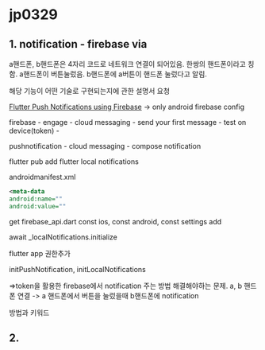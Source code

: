 # jp0329




## 1. notification - firebase via


a핸드폰, b핸드폰은 4자리 코드로 네트워크 연결이 되어있음. 
한쌍의 핸드폰이라고 칭함. 
a핸드폰이 버튼눌렀음. 
b핸드폰에 a버튼이 핸드폰 눌렀다고 알림.

해당 기능이 어떤 기술로 구현되는지에 관한 설명서 요청

[Flutter Push Notifications using Firebase](https://www.youtube.com/watch?v=k0zGEbiDJcQ&ab_channel=HeyFlutter%E2%80%A4com)
-> only android firebase config

firebase - engage - cloud messaging - send your first message - test on device(token) - 

pushnotification - cloud messaging - compose notification

flutter pub add flutter local notifications

androidmanifest.xml

```xml
<meta-data
android:name=""
android:value=""
```

get firebase_api.dart
const ios, const android, const settings
add

await _localNotifications.initialize

flutter app 권한추가

initPushNotification, initLocalNotifications

=>token을 활용한 firebase에서 notification 주는 방법
해결해야하는 문제. a, b 핸드폰 연결 -> a 핸드폰에서 버튼을 눌렀을때 b핸드폰에 notification

방법과 키워드

## 2. 






